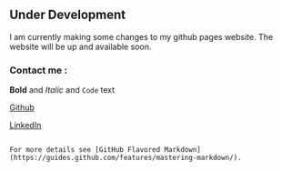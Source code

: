 ## Under Development

I am currently making some changes to my github pages website. 
The website will be up and available soon.


### Contact me :


**Bold** and _Italic_ and `Code` text

[Github](https://github.com/sajManzoor)

[LinkedIn](https://www.linkedin.com/in/sajid-manzoor-b2b916115/)
```

For more details see [GitHub Flavored Markdown](https://guides.github.com/features/mastering-markdown/).

